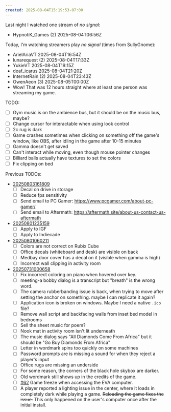 ```yaml
---
created: 2025-08-04T15:19:53-07:00
---
```


Last night I watched one stream of *no signal*:
- HypnotiK_Games (2) 2025-08-04T06:56Z

Today, I'm watching streamers play *no signal* (times from SullyGnome):
- ArielAriaVT 2025-08-04T16:54Z
- lunarequest (2) 2025-08-04T17:33Z
- YukieVT 2025-08-04T19:15Z
- deaf_icarus 2025-08-04T21:20Z
- InternetRain (2) 2025-08-04T23:43Z
- OwenAeon (3) 2025-08-05T00:00Z
- Wow! That was 12 hours straight where at least one person was streaming my game.

TODO:
- [ ] Gym music is on the ambience bus, but it should be on the music bus, maybe?
- [ ] Change cursor for interactable when using look control
- [ ] 2c rug is dark
- [ ] Game crashes sometimes when clicking on something off the game's window, like OBS, after idling in the game after 10-15 minutes
- [ ] Gamma doesn't get saved
- [ ] Can't interact while moving, even though mouse pointer changes
- [ ] Billiard balls actually have textures to set the colors
- [ ] Fix clipping on bed

Previous TODOs:
- [20250803161809](20250803161809.md)
	- [ ] Decal on drive in storage
	- [ ] Reduce fps sensitivity
	- [ ] Send email to PC Gamer: https://www.pcgamer.com/about-pc-gamer/
	- [ ] Send email to Aftermath: https://aftermath.site/about-us-contact-us-aftermath
- [20250801235159](20250801235159.md)
	- [ ] Apply to IGF
	- [ ] Apply to Indiecade
- [20250801060211](20250801060211.md)
	- [ ] Colors are not correct on Rubix Cube
	- [ ] Office decals (whiteboard and desk) are visible on back
	- [ ] Medbay door cover has a decal on it (visible when gamma is high)
	- [ ] Incorrect wall clipping in activity room
- [20250731000658](20250731000658.md)
	- [ ] Fix incorrect coloring on piano when hovered over key.
	- [ ] meeting-a bobby dialog is a transcript but "breath" is the wrong word.
	- [ ] The camera rubberbanding issue is back, when trying to move after setting the anchor on something. maybe I can replicate it again?
	- [ ] Application icon is broken on windows. Maybe I need a native `.ico` file?
	- [ ] Remove wall script and backfacing walls from inset bed model in bedrooms
	- [ ] Sell the sheet music for poem?
	- [ ] Nook mat in activity room isn't lit underneath
	- [ ] The music dialog says "All Diamonds Come From Africa" but it should be "Go Buy Diamonds From Africa"
	- [ ] Letter in wordmark spins too quickly on some machines
	- [ ] Password prompts are is missing a sound for when they reject a player's input
	- [ ] Office rugs are missing an underside
	- [ ] For some reason, the corners of the black hole skybox are darker.
	- [ ] Old wordmark still shows up in the credits of the game.
	- [ ] [#62](https://git.tsuki.games/exodrifter/lost-contact/issues/62) Game freeze when accessing the EVA computer.
	- [ ] A player reported a lighting issue in the center, where it loads in completely dark while playing a game. ~~Reloading the game fixes the issue.~~ This only happened on the user's computer once after the initial install.
